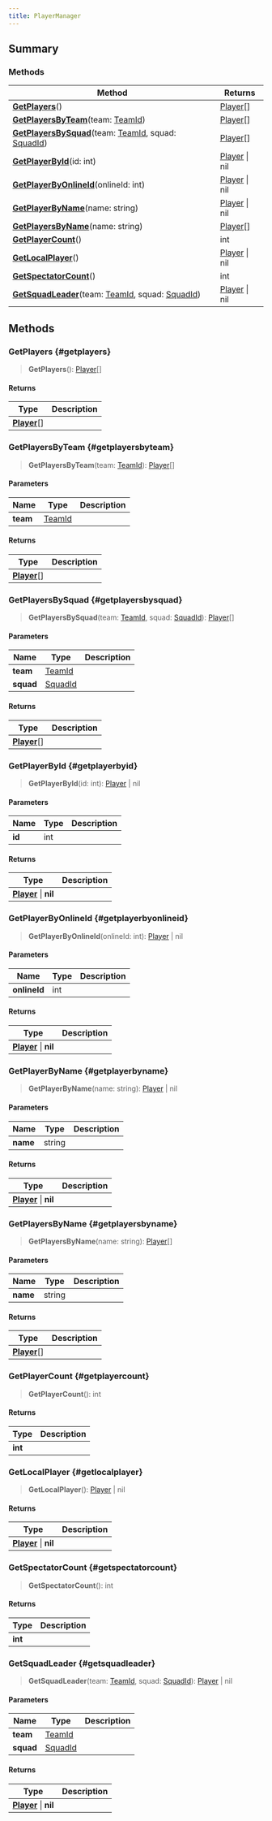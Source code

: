 ```yaml
---
title: PlayerManager
---
```


## Summary

### Methods

| Method | Returns |
| ------ | ------- |
| **[GetPlayers](#getplayers)**() | [Player](/vext/ref/client/type/player)[] |
| **[GetPlayersByTeam](#getplayersbyteam)**(team: [TeamId](/vext/ref/fb/teamid)) | [Player](/vext/ref/client/type/player)[] |
| **[GetPlayersBySquad](#getplayersbysquad)**(team: [TeamId](/vext/ref/fb/teamid), squad: [SquadId](/vext/ref/fb/squadid)) | [Player](/vext/ref/client/type/player)[] |
| **[GetPlayerById](#getplayerbyid)**(id: int) | [Player](/vext/ref/client/type/player) \| nil |
| **[GetPlayerByOnlineId](#getplayerbyonlineid)**(onlineId: int) | [Player](/vext/ref/client/type/player) \| nil |
| **[GetPlayerByName](#getplayerbyname)**(name: string) | [Player](/vext/ref/client/type/player) \| nil |
| **[GetPlayersByName](#getplayersbyname)**(name: string) | [Player](/vext/ref/client/type/player)[] |
| **[GetPlayerCount](#getplayercount)**() | int |
| **[GetLocalPlayer](#getlocalplayer)**() | [Player](/vext/ref/client/type/player) \| nil |
| **[GetSpectatorCount](#getspectatorcount)**() | int |
| **[GetSquadLeader](#getsquadleader)**(team: [TeamId](/vext/ref/fb/teamid), squad: [SquadId](/vext/ref/fb/squadid)) | [Player](/vext/ref/client/type/player) \| nil |

## Methods

### GetPlayers {#getplayers}

> **GetPlayers**(): [Player](/vext/ref/client/type/player)[]

#### Returns

| Type | Description |
| ---- | ----------- |
| **[Player](/vext/ref/client/type/player)**[] |  |

### GetPlayersByTeam {#getplayersbyteam}

> **GetPlayersByTeam**(team: [TeamId](/vext/ref/fb/teamid)): [Player](/vext/ref/client/type/player)[]

#### Parameters

| Name | Type | Description |
| ---- | ---- | ----------- |
| **team** | [TeamId](/vext/ref/fb/teamid) |  |

#### Returns

| Type | Description |
| ---- | ----------- |
| **[Player](/vext/ref/client/type/player)**[] |  |

### GetPlayersBySquad {#getplayersbysquad}

> **GetPlayersBySquad**(team: [TeamId](/vext/ref/fb/teamid), squad: [SquadId](/vext/ref/fb/squadid)): [Player](/vext/ref/client/type/player)[]

#### Parameters

| Name | Type | Description |
| ---- | ---- | ----------- |
| **team** | [TeamId](/vext/ref/fb/teamid) |  |
| **squad** | [SquadId](/vext/ref/fb/squadid) |  |

#### Returns

| Type | Description |
| ---- | ----------- |
| **[Player](/vext/ref/client/type/player)**[] |  |

### GetPlayerById {#getplayerbyid}

> **GetPlayerById**(id: int): [Player](/vext/ref/client/type/player) \| nil

#### Parameters

| Name | Type | Description |
| ---- | ---- | ----------- |
| **id** | int |  |

#### Returns

| Type | Description |
| ---- | ----------- |
| **[Player](/vext/ref/client/type/player)** \| **nil** |  |

### GetPlayerByOnlineId {#getplayerbyonlineid}

> **GetPlayerByOnlineId**(onlineId: int): [Player](/vext/ref/client/type/player) \| nil

#### Parameters

| Name | Type | Description |
| ---- | ---- | ----------- |
| **onlineId** | int |  |

#### Returns

| Type | Description |
| ---- | ----------- |
| **[Player](/vext/ref/client/type/player)** \| **nil** |  |

### GetPlayerByName {#getplayerbyname}

> **GetPlayerByName**(name: string): [Player](/vext/ref/client/type/player) \| nil

#### Parameters

| Name | Type | Description |
| ---- | ---- | ----------- |
| **name** | string |  |

#### Returns

| Type | Description |
| ---- | ----------- |
| **[Player](/vext/ref/client/type/player)** \| **nil** |  |

### GetPlayersByName {#getplayersbyname}

> **GetPlayersByName**(name: string): [Player](/vext/ref/client/type/player)[]

#### Parameters

| Name | Type | Description |
| ---- | ---- | ----------- |
| **name** | string |  |

#### Returns

| Type | Description |
| ---- | ----------- |
| **[Player](/vext/ref/client/type/player)**[] |  |

### GetPlayerCount {#getplayercount}

> **GetPlayerCount**(): int

#### Returns

| Type | Description |
| ---- | ----------- |
| **int** |  |

### GetLocalPlayer {#getlocalplayer}

> **GetLocalPlayer**(): [Player](/vext/ref/client/type/player) \| nil

#### Returns

| Type | Description |
| ---- | ----------- |
| **[Player](/vext/ref/client/type/player)** \| **nil** |  |

### GetSpectatorCount {#getspectatorcount}

> **GetSpectatorCount**(): int

#### Returns

| Type | Description |
| ---- | ----------- |
| **int** |  |

### GetSquadLeader {#getsquadleader}

> **GetSquadLeader**(team: [TeamId](/vext/ref/fb/teamid), squad: [SquadId](/vext/ref/fb/squadid)): [Player](/vext/ref/client/type/player) \| nil

#### Parameters

| Name | Type | Description |
| ---- | ---- | ----------- |
| **team** | [TeamId](/vext/ref/fb/teamid) |  |
| **squad** | [SquadId](/vext/ref/fb/squadid) |  |

#### Returns

| Type | Description |
| ---- | ----------- |
| **[Player](/vext/ref/client/type/player)** \| **nil** |  |

